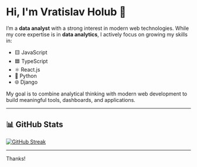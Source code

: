 # Hi, I'm Vratislav Holub 👋

I’m a **data analyst** with a strong interest in modern web technologies. While my core expertise is in **data analytics**, I actively focus on growing my skills in:

- 🟨 JavaScript
- 🟦 TypeScript
- ⚛️ React.js
- 🐍 Python
- 🌐 Django

My goal is to combine analytical thinking with modern web development to build meaningful tools, dashboards, and applications.

---

## 📊 GitHub Stats

[![GitHub Streak](https://streak-stats.demolab.com?user=vholub&theme=dark&date_format=j%20M%5B%20Y%5D)](https://git.io/streak-stats)

<!-- ![Top Langs](https://github-stats-vholubs-projects.vercel.app/api/top-langs/?username=vholub&layout=compact) -->

<!-- A -->

---

Thanks!
